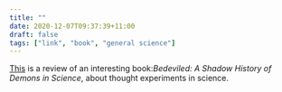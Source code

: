 ```yaml
---
title: ""
date: 2020-12-07T09:37:39+11:00
draft: false
tags: ["link", "book", "general science"]
---
```

[This](https://www.nature.com/articles/d41586-020-03379-x?utm_source=Nature+Briefing&utm_campaign=a1014aecc6-briefing-dy-20201204&utm_medium=email&utm_term=0_c9dfd39373-a1014aecc6-44523317) is a review of an interesting book:_Bedeviled: A Shadow History of Demons in Science_, about thought experiments in science. 